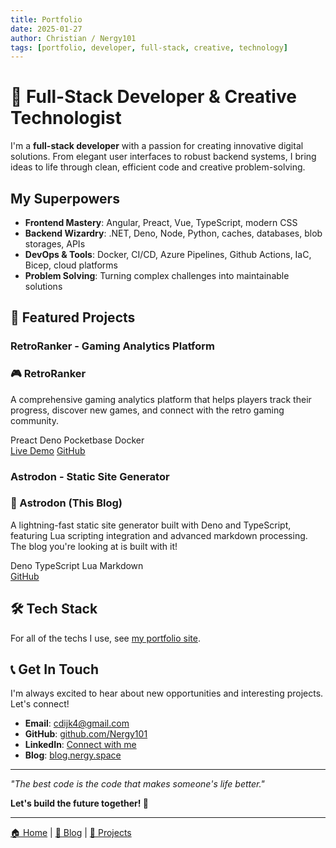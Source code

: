 ```yaml
---
title: Portfolio
date: 2025-01-27
author: Christian / Nergy101
tags: [portfolio, developer, full-stack, creative, technology]
---
```


# 🚀 Full-Stack Developer & Creative Technologist

I'm a **full-stack developer** with a passion for creating innovative digital solutions. From elegant user interfaces to robust backend systems, I bring ideas to life through clean, efficient code and creative problem-solving.

## My Superpowers

- **Frontend Mastery**: Angular, Preact, Vue, TypeScript, modern CSS
- **Backend Wizardry**: .NET, Deno, Node, Python, caches, databases, blob storages, APIs
- **DevOps & Tools**: Docker, CI/CD, Azure Pipelines, Github Actions, IaC, Bicep, cloud platforms
- **Problem Solving**: Turning complex challenges into maintainable solutions

## 🚀 Featured Projects

### RetroRanker - Gaming Analytics Platform

<div class="project-card featured">
  <div class="project-content">
    <h3>🎮 RetroRanker</h3>
    <p class="project-description">A comprehensive gaming analytics platform that helps players track their progress, discover new games, and connect with the retro gaming community.</p>
    <div class="project-tech">
      <span class="tech-tag">Preact</span>
      <span class="tech-tag">Deno</span>
      <span class="tech-tag">Pocketbase</span>
      <span class="tech-tag">Docker</span>
    </div>
    <div class="project-links">
      <a href="https://retroranker.site" target="_blank" class="project-link">Live Demo</a>
      <a href="https://github.com/Nergy101/retroranker" target="_blank" class="project-link">GitHub</a>
    </div>
  </div>
</div>

### Astrodon - Static Site Generator

<div class="project-card">
  <div class="project-content">
    <h3>🌌 Astrodon (This Blog)</h3>
    <p class="project-description">A lightning-fast static site generator built with Deno and TypeScript, featuring Lua scripting integration and advanced markdown processing. 
    The blog you're looking at is built with it!</p>
    <div class="project-tech">
      <span class="tech-tag">Deno</span>
      <span class="tech-tag">TypeScript</span>
      <span class="tech-tag">Lua</span>
      <span class="tech-tag">Markdown</span>
    </div>
    <div class="project-links">
      <a href="https://github.com/Nergy101/astrodon" target="_blank" class="project-link">GitHub</a>
    </div>
  </div>
</div>

## 🛠️ Tech Stack

For all of the techs I use, see [my portfolio site](https://portfolio.nergy.space).

## 📞 Get In Touch

I'm always excited to hear about new opportunities and interesting projects. Let's connect!

- **Email**: [cdijk4@gmail.com](mailto:cdijk4@gmail.com)
- **GitHub**: [github.com/Nergy101](https://github.com/Nergy101)
- **LinkedIn**: [Connect with me](https://linkedin.com/in/christiandijkstra)
- **Blog**: [blog.nergy.space](/blogs)

---

_"The best code is the code that makes someone's life better."_

**Let's build the future together! 🚀**

---

<div class="footer-links">
  <a href="/">🏠 Home</a> | 
  <a href="/blogs">📝 Blog</a> | 
  <a href="/projects">💼 Projects</a>
</div>
